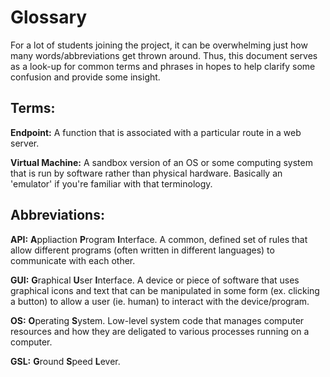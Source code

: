 # Glossary

For a lot of students joining the project, it can be overwhelming just how many words/abbreviations get thrown around. Thus, this document serves as a look-up for common terms and phrases in hopes to help clarify some confusion and provide some insight.

## Terms:

__Endpoint:__ A function that is associated with a particular route in a web server.

__Virtual Machine:__ A sandbox version of an OS or some computing system that is run by software rather than physical
hardware. Basically an 'emulator' if you're familiar with that terminology.

## Abbreviations:

**API:** **A**ppliaction **P**rogram **I**nterface. A common, defined set of rules that allow different programs (often
written in different languages) to communicate with each other.

**GUI:** **G**raphical **U**ser **I**nterface. A device or piece of software that uses graphical icons and text that can
be manipulated in some form (ex. clicking a button) to allow a user (ie. human) to interact with the device/program.

**OS:** **O**perating **S**ystem. Low-level system code that manages computer resources and how they are deligated to various processes running on a computer.

**GSL:** **G**round **S**peed **L**ever.
